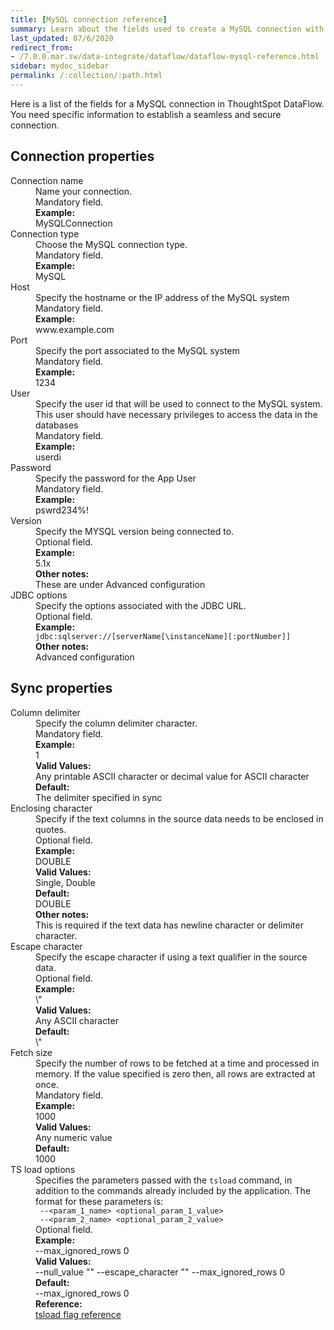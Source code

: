 ```yaml
---
title: [MySQL connection reference]
summary: Learn about the fields used to create a MySQL connection with ThoughtSpot DataFlow.
last_updated: 07/6/2020
redirect_from:
- /7.0.0.mar.sw/data-integrate/dataflow/dataflow-mysql-reference.html
sidebar: mydoc_sidebar
permalink: /:collection/:path.html
---
```


Here is a list of the fields for a MySQL connection in ThoughtSpot DataFlow. You need specific information to establish a seamless and secure connection.

## Connection properties

<dl id="dataflow-mysql-connection-properties">
<dlentry id="dataflow-mysql-conn-connection-name"><dt>Connection name</dt><dd id="connection-name-description">Name your connection.</dd><dd id="connection-name-required">Mandatory field.</dd><dd id="connection-name-example"><strong>Example:</strong><br/>MySQLConnection</dd></dlentry>
<dlentry id="dataflow-mysql-conn-connection-type"><dt>Connection type</dt><dd id="connection-type-description">Choose the MySQL connection type.</dd><dd id="connection-type-required">Mandatory field.</dd><dd id="connection-type-example"><strong>Example:</strong><br/>MySQL</dd></dlentry>
<dlentry id="dataflow-mysql-conn-host"><dt>Host</dt><dd id="host-description">Specify the hostname or the IP address of the MySQL system</dd><dd id="host-required">Mandatory field.</dd><dd id="host-example"><strong>Example:</strong><br/>www.example.com</dd></dlentry>
<dlentry id="dataflow-mysql-conn-port"><dt>Port</dt><dd id="port-description">Specify the port associated to the MySQL system</dd><dd id="port-required">Mandatory field.</dd><dd id="port-example"><strong>Example:</strong><br/>1234</dd></dlentry>
<dlentry id="dataflow-mysql-conn-user"><dt>User</dt><dd id="user-description">Specify the user id that will be used to connect to the MySQL system. This user should have necessary privileges to access the data in the databases</dd><dd id="user-required">Mandatory field.</dd><dd id="user-example"><strong>Example:</strong><br/>userdi</dd></dlentry>
<dlentry id="dataflow-mysql-conn-password"><dt>Password</dt><dd id="password-description">Specify the password for the App User</dd><dd id="password-required">Mandatory field.</dd><dd id="password-example"><strong>Example:</strong><br/>pswrd234%!</dd></dlentry>
<dlentry id="dataflow-mysql-conn-version"><dt>Version</dt><dd id="version-description">Specify the MYSQL version being connected to.</dd><dd id="version-required">Optional field.</dd><dd id="version-example"><strong>Example:</strong><br/>5.1x</dd><dd id="version-other"><strong>Other notes:</strong><br/>These are under Advanced configuration</dd></dlentry>
<dlentry id="dataflow-mysql-conn-jdbc-options"><dt>JDBC options</dt><dd id="jdbc-options-description">Specify the options associated with the JDBC URL.</dd><dd id="jdbc-options-required">Optional field.</dd><dd id="jdbc-options-example"><strong>Example:</strong><br/><code>jdbc:sqlserver://[serverName[\instanceName][:portNumber]]</code></dd><dd id="jdbc-options-other"><strong>Other notes:</strong><br/>Advanced configuration</dd></dlentry>
</dl>

## Sync properties

<dl id="dataflow-mysql-sync-properties">
<dlentry id="dataflow-mysql-sync-column-delimiter"><dt>Column delimiter</dt><dd id="column-delimiter-description">Specify the column delimiter character.</dd><dd id="column-delimiter-required">Mandatory field.</dd><dd id="column-delimiter-example"><strong>Example:</strong><br/>1</dd><dd id="column-delimiter-valid-values"><strong>Valid Values:</strong><br/>Any printable ASCII character or decimal value for ASCII character</dd><dd id="column-delimiter-default"><strong>Default:</strong><br/>The delimiter specified in sync</dd></dlentry>
<dlentry id="dataflow-mysql-sync-enclosing-character"><dt>Enclosing character</dt><dd id="enclosing-character-description">Specify if the text columns in the source data needs to be enclosed in quotes.</dd><dd id="enclosing-character-required">Optional field.</dd><dd id="enclosing-character-example"><strong>Example:</strong><br/>DOUBLE</dd><dd id="enclosing-character-valid-values"><strong>Valid Values:</strong><br/>Single, Double</dd><dd id="enclosing-character-default"><strong>Default:</strong><br/>DOUBLE</dd><dd id="enclosing-character-other"><strong>Other notes:</strong><br/>This is required if the text data has newline character or delimiter character.</dd></dlentry>
<dlentry id="dataflow-mysql-sync-escape-character"><dt>Escape character</dt><dd id="escape-character-description">Specify the escape character if using a text qualifier in the source data.</dd><dd id="escape-character-required">Optional field.</dd><dd id="escape-character-example"><strong>Example:</strong><br/>\"</dd><dd id="escape-character-valid-values"><strong>Valid Values:</strong><br/>Any ASCII character</dd><dd id="escape-character-default"><strong>Default:</strong><br/>\"</dd></dlentry>
<dlentry id="dataflow-mysql-sync-fetch-size"><dt>Fetch size</dt><dd id="fetch-size-description">Specify the number of rows to be fetched at a time and processed in memory. If the value specified is zero then, all rows are extracted at once.</dd><dd id="fetch-size-required">Mandatory field.</dd><dd id="fetch-size-example"><strong>Example:</strong><br/>1000</dd><dd id="fetch-size-valid-values"><strong>Valid Values:</strong><br/>Any numeric value</dd><dd id="fetch-size-default"><strong>Default:</strong><br/>1000</dd></dlentry>
<dlentry id="dataflow-mysql-sync-ts-load-options"><dt>TS load options</dt><dd id="ts-load-options-description">Specifies the parameters passed with the <code>tsload</code> command, in addition to the commands already included by the application. The format for these parameters is:<br/><code> --&lt;param_1_name&gt; &lt;optional_param_1_value&gt;</code><br/><code> --&lt;param_2_name&gt; &lt;optional_param_2_value&gt;</code></dd><dd id="ts-load-options-required">Optional field.</dd><dd id="ts-load-options-example"><strong>Example:</strong><br/>--max_ignored_rows 0</dd><dd id="ts-load-options-valid-values"><strong>Valid Values:</strong><br/>--null_value ""
 --escape_character ""
--max_ignored_rows 0</dd><dd id="ts-load-options-default"><strong>Default:</strong><br/>--max_ignored_rows 0</dd><dd id="reference"><strong>Reference:</strong><br/><a href="{{ site.baseurl }}/reference/data-importer-ref.html">tsload flag reference</a></dd></dlentry></dl>

